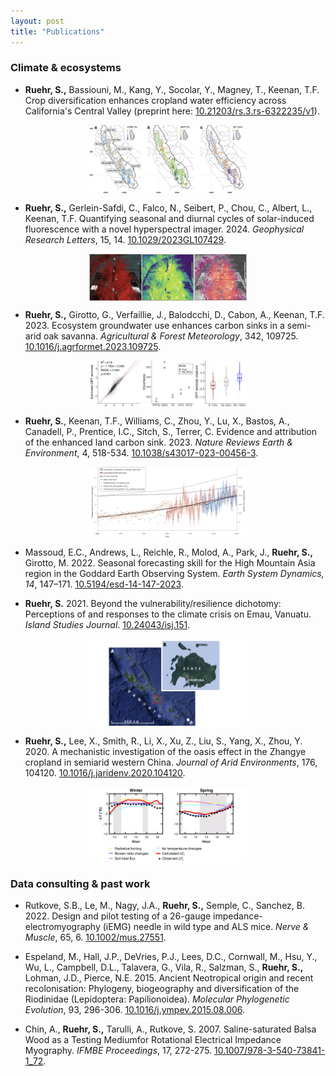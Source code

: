 ```yaml
---
layout: post
title: "Publications"
---
```


### Climate & ecosystems ###

- **Ruehr, S.,** Bassiouni, M., Kang, Y., Socolar, Y., Magney, T., Keenan, T.F. Crop diversification enhances cropland water efficiency across California's Central Valley (preprint here: [10.21203/rs.3.rs-6322235/v1](https://doi.org/10.21203/rs.3.rs-6322235/v1)).

<p align="center">
      <a href="https://doi.org/10.21203/rs.3.rs-6322235/v1">
          <img src="/photos/published/maps_WUE.png" style="width:50%; display:block; margin:0 auto;" >
       </a>
</p>

- **Ruehr, S.,** Gerlein-Safdi, C., Falco, N., Seibert, P., Chou, C., Albert, L., Keenan, T.F. Quantifying seasonal and diurnal cycles of solar-induced fluorescence with a novel hyperspectral imager. 2024. _Geophysical Research Letters_, 15, 14. [10.1029/2023GL107429](https://doi.org/10.1029/2023GL107429).

<p align="center">
  <a href="https://doi.org/10.1029/2023GL107429" target="_blank" rel="noopener noreferrer">
    <img src="/photos/published/grl.jpeg" style="width:50%; display:block; margin:0 auto;" >
  </a>
</p>

- **Ruehr, S.,** Girotto, G., Verfaillie, J., Balodcchi, D., Cabon, A., Keenan, T.F. 2023. Ecosystem groundwater use enhances carbon sinks in a semi-arid oak savanna. _Agricultural & Forest Meteorology_, 342, 109725. [10.1016/j.agrformet.2023.109725](https://doi.org/10.1016/j.agrformet.2023.109725).

<p align="center">
  <a href="https://doi.org/10.1016/j.agrformet.2023.109725" target="_blank" rel="noopener noreferrer">
    <img src="/photos/published/afm.jpeg" style="width:50%; display:block; margin:0 auto;">
  </a>
</p>

- **Ruehr, S.**, Keenan, T.F., Williams, C., Zhou, Y., Lu, X., Bastos, A., Canadell, P., Prentice, I.C., Sitch, S., Terrer, C. Evidence and attribution of the enhanced land carbon sink. 2023. _Nature Reviews Earth & Environment_, 4, 518-534. [10.1038/s43017-023-00456-3](https://www.nature.com/articles/s43017-023-00456-3).

<p align="center">
  <a href="https://www.nature.com/articles/s43017-023-00456-3" target="_blank" rel="noopener noreferrer">
    <img src="/photos/published/nee.jpeg" style="width:50%; display:block; margin:0 auto;">
  </a>
</p>

- Massoud, E.C., Andrews, L., Reichle, R., Molod, A., Park, J., **Ruehr, S.,** Girotto, M. 2022. Seasonal forecasting skill for the High Mountain Asia region in the Goddard Earth Observing System. _Earth System Dynamics, 14_, 147–171. [10.5194/esd-14-147-2023](https://doi.org/10.5194/esd-14-147-2023).

- **Ruehr, S.** 2021. Beyond the vulnerability/resilience dichotomy: Perceptions of and responses to the climate crisis on Emau, Vanuatu. _Island Studies Journal_. [10.24043/isj.151](https://doi.org/10.24043/isj.151).

<p align="center">
  <a href="https://doi.org/10.24043/isj.151" target="_blank" rel="noopener noreferrer">
    <img src="/photos/published/isl.jpeg" style="width:50%; display:block; margin:0 auto;">
  </a>
</p>

- **Ruehr, S.,** Lee, X., Smith, R., Li, X., Xu, Z., Liu, S., Yang, X., Zhou, Y. 2020. A mechanistic investigation of the oasis effect in the Zhangye cropland in semiarid western China. _Journal of Arid Environments_, 176, 104120. [10.1016/j.jaridenv.2020.104120](https://doi.org/10.1016/j.jaridenv.2020.104120).

<p align="center">
  <a href="https://doi.org/10.1016/j.jaridenv.2020.104120" target="_blank" rel="noopener noreferrer">
    <img src="/photos/published/jae.jpeg" style="width:50%; display:block; margin:0 auto;">
  </a>
</p>

### Data consulting & past work ###
- Rutkove, S.B., Le, M., Nagy, J.A., **Ruehr, S.,** Semple, C., Sanchez, B. 2022. Design and pilot testing of a 26-gauge impedance-electromyography (iEMG) needle in wild type and ALS mice. _Nerve & Muscle_, 65, 6. [10.1002/mus.27551](10.1002/mus.27551).

- Espeland, M., Hall, J.P., DeVries, P.J., Lees, D.C., Cornwall, M., Hsu, Y., Wu, L., Campbell, D.L., Talavera, G., Vila, R., Salzman, S., **Ruehr, S.,** Lohman, J.D., Pierce, N.E. 2015. Ancient Neotropical origin and recent recolonisation: Phylogeny, biogeography and diversification of the Riodinidae (Lepidoptera: Papilionoidea). _Molecular Phylogenetic Evolution_, 93, 296-306. [10.1016/j.ympev.2015.08.006](https://doi.org/10.1016/j.ympev.2015.08.006).

- Chin, A., **Ruehr, S.,** Tarulli, A., Rutkove, S. 2007. Saline-saturated Balsa Wood as a Testing Mediumfor Rotational Electrical Impedance Myography. _IFMBE Proceedings_, 17, 272-275. [10.1007/978-3-540-73841-1_72](https://link.springer.com/chapter/10.1007/978-3-540-73841-1_72).
